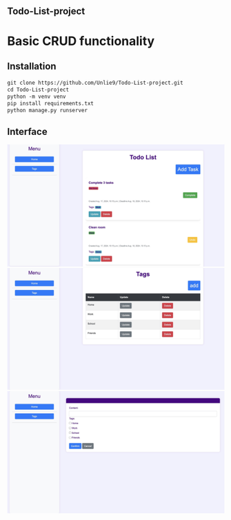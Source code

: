 ## Todo-List-project
# Basic CRUD functionality

## Installation
```
git clone https://github.com/Unlie9/Todo-List-project.git
cd Todo-List-project
python -m venv venv
pip install requirements.txt
python manage.py runserver
```

## Interface
![Alt текст](media/p2.jpeg)
![Alt текст](media/p1.jpeg)
![Alt текст](media/p3.jpeg)

